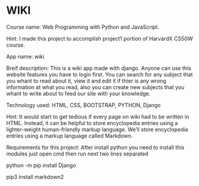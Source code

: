 # WIKI

Course name: Web Programming with Python and JavaScript.

Hint: I made this project to accomplish project1 portion of HarvardX CS50W course.

App name: wiki

Breif description: This is a wiki app made with django. Anyone can use this website features you have to login first. You can search for any subject that you whant to read about it, view it and edit it if thier is any wrong information at what you read, also you can create new subjects that you whant to write about to feed our site with your knowledge.

Technology used: HTML, CSS, BOOTSTRAP, PYTHON, Django

Hint: It would start to get tedious if every page on wiki had to be written in HTML. Instead, it can be helpful to store encyclopedia entries using a lighter-weight human-friendly markup language. We’ll store encyclopedia entries using a markup language called Markdown.

Requirements for this project:
After install python you need to install this modules just open cmd then run next two lines separated

python -m pip install Django

pip3 install markdown2
